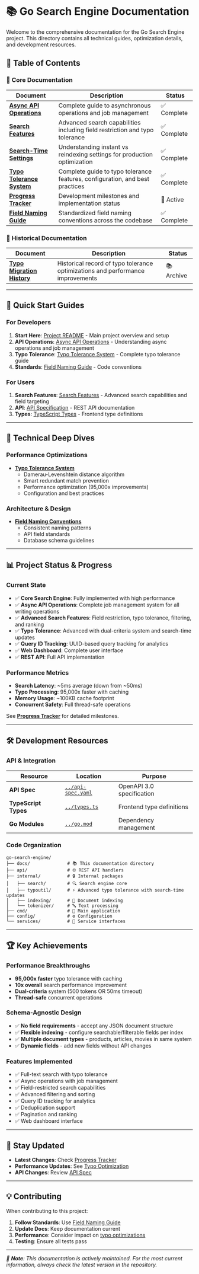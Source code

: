 # 📚 Go Search Engine Documentation

Welcome to the comprehensive documentation for the Go Search Engine project. This directory contains all technical
guides, optimization details, and development resources.

## 📖 Table of Contents

### 🚀 **Core Documentation**

| Document                                              | Description                                                                  | Status      |
| ----------------------------------------------------- | ---------------------------------------------------------------------------- | ----------- |
| [**Async API Operations**](./ASYNC_API.md)            | Complete guide to asynchronous operations and job management                 | ✅ Complete |
| [**Search Features**](./SEARCH_FEATURES.md)           | Advanced search capabilities including field restriction and typo tolerance  | ✅ Complete |
| [**Search-Time Settings**](./SEARCH_TIME_SETTINGS.md) | Understanding instant vs reindexing settings for production optimization     | ✅ Complete |
| [**Typo Tolerance System**](./TYPO_TOLERANCE.md)      | Complete guide to typo tolerance features, configuration, and best practices | ✅ Complete |
| [**Progress Tracker**](./PROGRESS.md)                 | Development milestones and implementation status                             | 🔄 Active   |
| [**Field Naming Guide**](./FIELD_NAMING_GUIDE.md)     | Standardized field naming conventions across the codebase                    | ✅ Complete |

### 📜 **Historical Documentation**

| Document                                                  | Description                                                                    | Status     |
| --------------------------------------------------------- | ------------------------------------------------------------------------------ | ---------- |
| [**Typo Migration History**](./TYPO_MIGRATION_HISTORY.md) | Historical record of typo tolerance optimizations and performance improvements | 📚 Archive |

---

## 🎯 **Quick Start Guides**

### For Developers

1. **Start Here**: [Project README](../README.md) - Main project overview and setup
2. **API Operations**: [Async API Operations](./ASYNC_API.md) - Understanding async operations and job management
3. **Typo Tolerance**: [Typo Tolerance System](./TYPO_TOLERANCE.md) - Complete typo tolerance guide
4. **Standards**: [Field Naming Guide](./FIELD_NAMING_GUIDE.md) - Code conventions

### For Users

1. **Search Features**: [Search Features](./SEARCH_FEATURES.md) - Advanced search capabilities and field targeting
2. **API**: [API Specification](../api-spec.yaml) - REST API documentation
3. **Types**: [TypeScript Types](../types.ts) - Frontend type definitions

---

## 🔧 **Technical Deep Dives**

### Performance Optimizations

- **[Typo Tolerance System](./TYPO_TOLERANCE.md)**
  - Damerau-Levenshtein distance algorithm
  - Smart redundant match prevention
  - Performance optimization (95,000x improvements)
  - Configuration and best practices

### Architecture & Design

- **[Field Naming Conventions](./FIELD_NAMING_GUIDE.md)**
  - Consistent naming patterns
  - API field standards
  - Database schema guidelines

---

## 📊 **Project Status & Progress**

### Current State

- ✅ **Core Search Engine**: Fully implemented with high performance
- ✅ **Async API Operations**: Complete job management system for all writing operations
- ✅ **Advanced Search Features**: Field restriction, typo tolerance, filtering, and ranking
- ✅ **Typo Tolerance**: Advanced with dual-criteria system and search-time updates
- ✅ **Query ID Tracking**: UUID-based query tracking for analytics
- ✅ **Web Dashboard**: Complete user interface
- ✅ **REST API**: Full API implementation

### Performance Metrics

- **Search Latency**: ~5ms average (down from ~50ms)
- **Typo Processing**: 95,000x faster with caching
- **Memory Usage**: ~100KB cache footprint
- **Concurrent Safety**: Full thread-safe operations

See [**Progress Tracker**](./PROGRESS.md) for detailed milestones.

---

## 🛠️ **Development Resources**

### API & Integration

| Resource             | Location                               | Purpose                   |
| -------------------- | -------------------------------------- | ------------------------- |
| **API Spec**         | [`../api-spec.yaml`](../api-spec.yaml) | OpenAPI 3.0 specification |
| **TypeScript Types** | [`../types.ts`](../types.ts)           | Frontend type definitions |
| **Go Modules**       | [`../go.mod`](../go.mod)               | Dependency management     |

### Code Organization

```
go-search-engine/
├── docs/              # 📚 This documentation directory
├── api/               # 🌐 REST API handlers
├── internal/          # 🔒 Internal packages
│   ├── search/        # 🔍 Search engine core
│   ├── typoutil/      # ⚡ Advanced typo tolerance with search-time updates
│   ├── indexing/      # 📇 Document indexing
│   └── tokenizer/     # 🔤 Text processing
├── cmd/               # 🚀 Main application
├── config/            # ⚙️ Configuration
└── services/          # 🔧 Service interfaces
```

---

## 🏆 **Key Achievements**

### Performance Breakthroughs

- **95,000x faster** typo tolerance with caching
- **10x overall** search performance improvement
- **Dual-criteria** system (500 tokens OR 50ms timeout)
- **Thread-safe** concurrent operations

### Schema-Agnostic Design

- ✅ **No field requirements** - accept any JSON document structure
- ✅ **Flexible indexing** - configure searchable/filterable fields per index
- ✅ **Multiple document types** - products, articles, movies in same system
- ✅ **Dynamic fields** - add new fields without API changes

### Features Implemented

- ✅ Full-text search with typo tolerance
- ✅ Async operations with job management
- ✅ Field-restricted search capabilities
- ✅ Advanced filtering and sorting
- ✅ Query ID tracking for analytics
- ✅ Deduplication support
- ✅ Pagination and ranking
- ✅ Web dashboard interface

---

## 🔄 **Stay Updated**

- **Latest Changes**: Check [Progress Tracker](./PROGRESS.md)
- **Performance Updates**: See [Typo Optimization](./TYPO_OPTIMIZATION_SUMMARY.md)
- **API Changes**: Review [API Spec](../api-spec.yaml)

---

## 💡 **Contributing**

When contributing to this project:

1. **Follow Standards**: Use [Field Naming Guide](./FIELD_NAMING_GUIDE.md)
2. **Update Docs**: Keep documentation current
3. **Performance**: Consider impact on [typo optimizations](./TYPO_OPTIMIZATION_SUMMARY.md)
4. **Testing**: Ensure all tests pass

---

_📌 **Note**: This documentation is actively maintained. For the most current information, always check the latest
version in the repository._
